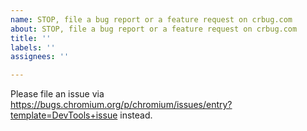 ```yaml
---
name: STOP, file a bug report or a feature request on crbug.com
about: STOP, file a bug report or a feature request on crbug.com
title: ''
labels: ''
assignees: ''

---
```


Please file an issue via https://bugs.chromium.org/p/chromium/issues/entry?template=DevTools+issue instead.
